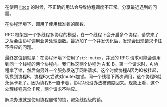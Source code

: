 

在使用 [libco][1] 的时候，不正确的用法会导致协程调度不正常。分享最近遇到的问题。

<!--more-->

在协程环境下，调用了使用标准锁的函数。



RPC 框架是一个多线程多协程的模型，在一个线程下会开启多个协程，请求来了之后会由协程调用业务处理函数。最近加了一个并发优化后，发现会出现请求卡住不呼应的问题。



最终定位到就是：在协程环境下使用了`std::mutex`，并发的 RPC 请求可能会调用到同一个线程的两个协程内。我们称这两个协程为 A 和 B。第一个请求时，A 协程拿了锁，然后向另外一个服务发送了网络请求。这个时候协程A因为IO被挂起，切换到协程B，协程B又尝试对mutex加锁。同一个线程下两次调用，这个协程B就永远卡死了。因为协程B一直卡着，协程A也没办法被调度回来。现象上看，这个处理线程完全卡死，两个请求不响应。



解决办法就是使用协程自带的锁，避免线程级的锁。



[1]: https://github.com/Tencent/libco	"libco"

